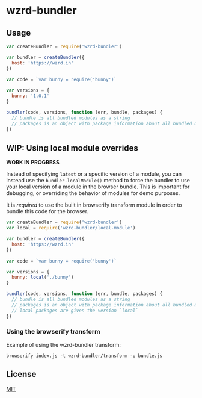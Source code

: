 # wzrd-bundler

## Usage

```js
var createBundler = require('wzrd-bundler')

var bundler = createBundler({
  host: 'https://wzrd.in'
})

var code = `var bunny = require('bunny')`

var versions = {
  bunny: '1.0.1'
}

bundler(code, versions, function (err, bundle, packages) {
  // bundle is all bundled modules as a string
  // packages is an object with package information about all bundled modules
})
```

## WIP: Using local module overrides

**WORK IN PROGRESS**

Instead of specifying `latest` or a specific version of a module, you can instead use the `bundler.localModule()` method to force the bundler to use your local version of a module in the browser bundle. This is important for debugging, or overriding the behavior of modules for demo purposes.

It is *required* to use the built in browserify transform module in order to bundle this code for the browser.

```js
var createBundler = require('wzrd-bundler')
var local = require('wzrd-bundler/local-module')

var bundler = createBundler({
  host: 'https://wzrd.in'
})

var code = `var bunny = require('bunny')`

var versions = {
  bunny: local('./bunny')
}

bundler(code, versions, function (err, bundle, packages) {
  // bundle is all bundled modules as a string
  // packages is an object with package information about all bundled modules
  // local packages are given the version `local`
})
```

### Using the browserify transform

Example of using the wzrd-bundler transform:

```
browserify index.js -t wzrd-bundler/transform -o bundle.js
```

## License
[MIT](LICENSE.md)
